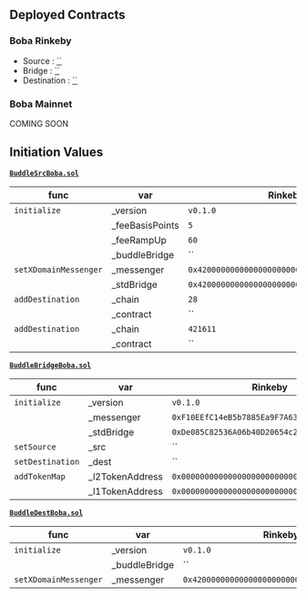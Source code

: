 ## Deployed Contracts

### Boba Rinkeby

- Source : [``]()
- Bridge : [``]()
- Destination : [``]()

### Boba Mainnet

COMING SOON

## Initiation Values

**[`BuddleSrcBoba.sol`](BuddleSrcBoba.sol)**

| func | var | Rinkeby |
| --- | --- | --- |
| `initialize` | _version | `v0.1.0` |
| | _feeBasisPoints | `5` |
| | _feeRampUp | `60` |
| | _buddleBridge | `` |
| `setXDomainMessenger` | _messenger | `0x4200000000000000000000000000000000000007` |
| | _stdBridge | `0x4200000000000000000000000000000000000010` |
| `addDestination` | _chain | `28` |
| | _contract | `` |
| `addDestination` | _chain | `421611` |
| | _contract | `` |


**[`BuddleBridgeBoba.sol`](BuddleBridgeBoba.sol)**

| func | var | Rinkeby |
| --- | --- | --- |
| `initialize` | _version | `v0.1.0` |
| | _messenger | `0xF10EEfC14eB5b7885Ea9F7A631a21c7a82cf5D76` |
| | _stdBridge | `0xDe085C82536A06b40D20654c2AbA342F2abD7077` |
| `setSource` | _src | `` |
| `setDestination` | _dest | `` |
| `addTokenMap` | _l2TokenAddress | `0x0000000000000000000000000000000000000000` |
| | _l1TokenAddress | `0x0000000000000000000000000000000000000000` |


**[`BuddleDestBoba.sol`](BuddleDestBoba.sol)**

| func | var | Rinkeby |
| --- | --- | --- |
| `initialize` | _version | `v0.1.0` |
| | _buddleBridge | `` |
| `setXDomainMessenger` | _messenger | `0x4200000000000000000000000000000000000007` |
